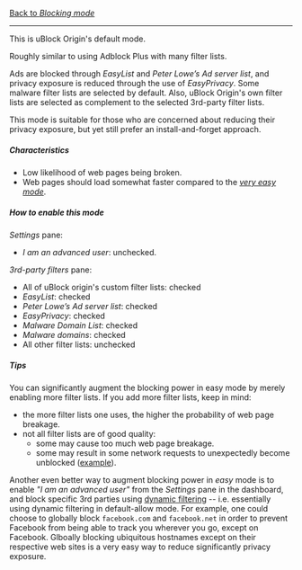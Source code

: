 [Back to _Blocking mode_](https://github.com/gorhill/uBlock/wiki/Blocking-mode)

***

This is uBlock Origin's default mode.

Roughly similar to using Adblock Plus with many filter lists.

Ads are blocked through _EasyList_ and _Peter Lowe’s Ad server list_, and privacy exposure is reduced through the use of _EasyPrivacy_. Some malware filter lists are selected by default. Also, uBlock Origin's own filter lists are selected as complement to the selected 3rd-party filter lists.

This mode is suitable for those who are concerned about reducing their privacy exposure, but yet still prefer an install-and-forget approach.

##### Characteristics

- Low likelihood of web pages being broken.
- Web pages should load somewhat faster compared to the [_very easy mode_](https://github.com/gorhill/uBlock/wiki/Blocking-mode:-very-easy-mode).

##### How to enable this mode

_Settings_ pane:
- _I am an advanced user_: unchecked.

_3rd-party filters_ pane:
- All of uBlock origin's custom filter lists: checked
- _EasyList_: checked
- _Peter Lowe’s Ad server list_: checked
- _EasyPrivacy_: checked
- _Malware Domain List‎_: checked
- _Malware domains_: checked
- All other filter lists: unchecked

##### Tips

You can significantly augment the blocking power in easy mode by merely enabling more filter lists. If you add more filter lists, keep in mind:

- the more filter lists one uses, the higher the probability of web page breakage.
- not all filter lists are of good quality:
    - some may cause too much web page breakage.
    - some may result in some network requests to unexpectedly become unblocked ([example](https://github.com/gorhill/uBlock/issues/357)).

Another even better way to augment blocking power in _easy_ mode is to enable _"I am an advanced user"_ from the _Settings_ pane in the dashboard, and block specific 3rd parties using [dynamic filtering](https://github.com/gorhill/uBlock/wiki/Dynamic-filtering) -- i.e. essentially using dynamic filtering in default-allow mode. For example, one could choose to globally block `facebook.com` and `facebook.net` in order to prevent Facebook from being able to track you wherever you go, except on Facebook. Glboally blocking ubiquitous hostnames except on their respective web sites is a very easy way to reduce significantly privacy exposure.